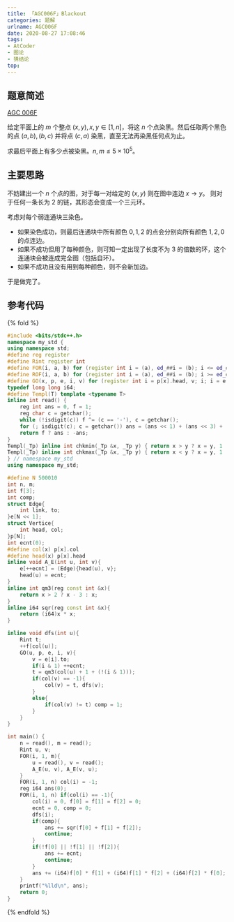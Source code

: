 ```yaml
---
title: 「AGC006F」Blackout
categories: 题解
urlname: AGC006F
date: 2020-08-27 17:08:46
tags:
- AtCoder
- 图论
- 猜结论
top:
---
```


## 题意简述

[AGC 006F](https://atcoder.jp/contests/agc006/tasks/agc006_f)

给定平面上的 $m$ 个整点 $(x, y), x, y\in[1, n]$，将这 $n$ 个点染黑。然后任取两个黑色的点 $(a, b), (b, c)$ 并将点 $(c, a)$ 染黑，直至无法再染黑任何点为止。

求最后平面上有多少点被染黑。$n, m\le 5\times 10^5$。

<!-- more -->

## 主要思路

不妨建出一个 $n$ 个点的图，对于每一对给定的 $(x, y)$ 则在图中连边 $x\to y$。
则对于任何一条长为 $2$ 的链，其形态会变成一个三元环。

考虑对每个弱连通块三染色。
- 如果染色成功，则最后连通块中所有颜色 $0,1,2$ 的点会分别向所有颜色 $1,2,0$ 的点连边。
- 如果不成功但用了每种颜色，则可知一定出现了长度不为 $3$ 的倍数的环，这个连通块会被连成完全图（包括自环）。
- 如果不成功且没有用到每种颜色，则不会新加边。

于是做完了。

## 参考代码

{% fold %}
```cpp
#include <bits/stdc++.h>
namespace my_std {
using namespace std;
#define reg register
#define Rint register int
#define FOR(i, a, b) for (register int i = (a), ed_##i = (b); i <= ed_##i; ++i)
#define ROF(i, a, b) for (register int i = (a), ed_##i = (b); i >= ed_##i; --i)
#define GO(x, p, e, i, v) for (register int i = p[x].head, v; i; i = e[i].link)
typedef long long i64;
#define Templ(T) template <typename T>
inline int read() {
    reg int ans = 0, f = 1;
    reg char c = getchar();
    while (!isdigit(c)) f ^= (c == '-'), c = getchar();
    for (; isdigit(c); c = getchar()) ans = (ans << 1) + (ans << 3) + (c ^ 48);
    return f ? ans : -ans;
}
Templ(_Tp) inline int chkmin(_Tp &x, _Tp y) { return x > y ? x = y, 1 : 0; }
Templ(_Tp) inline int chkmax(_Tp &x, _Tp y) { return x < y ? x = y, 1 : 0; }
} // namespace my_std
using namespace my_std;

#define N 500010
int n, m;
int f[3];
int comp;
struct Edge{
    int link, to;
}e[N << 1];
struct Vertice{
    int head, col;
}p[N];
int ecnt(0);
#define col(x) p[x].col
#define head(x) p[x].head
inline void A_E(int u, int v){
    e[++ecnt] = (Edge){head(u), v};
    head(u) = ecnt;
}
inline int qm3(reg const int &x){
    return x > 2 ? x - 3 : x;
}
inline i64 sqr(reg const int &x){
    return (i64)x * x;
}

inline void dfs(int u){
    Rint t;
    ++f[col(u)];
    GO(u, p, e, i, v){
        v = e[i].to;
        if(i & 1) ++ecnt;
        t = qm3(col(u) + 1 + (!(i & 1)));
        if(col(v) == -1){
            col(v) = t, dfs(v);
        }
        else{
            if(col(v) != t) comp = 1;
        }
    }
}

int main() {
    n = read(), m = read();
    Rint u, v;
    FOR(i, 1, m){
        u = read(), v = read();
        A_E(u, v), A_E(v, u);
    }
    FOR(i, 1, n) col(i) = -1;
    reg i64 ans(0);
    FOR(i, 1, n) if(col(i) == -1){
        col(i) = 0, f[0] = f[1] = f[2] = 0;
        ecnt = 0, comp = 0;
        dfs(i);
        if(comp){
            ans += sqr(f[0] + f[1] + f[2]);
            continue;
        }
        if(!f[0] || !f[1] || !f[2]){
            ans += ecnt;
            continue;
        }
        ans += (i64)f[0] * f[1] + (i64)f[1] * f[2] + (i64)f[2] * f[0];
    }
    printf("%lld\n", ans);
    return 0;
}
```
{% endfold %}